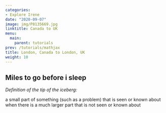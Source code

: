 ```yaml
---
categories:
- Explore Irene
date: "2020-09-07"
image: img/P8135669.jpg
linktitle: Canada to UK
menu:
  main:
    parent: tutorials
prev: /tutorials/mathjax
title: London, Canada to London, UK
weight: 10
---
```


## Miles to go before i sleep
*Definition of the tip of the iceberg:*

a small part of something (such as a problem) that is seen or known about when there is a much larger part that is not seen or known about


